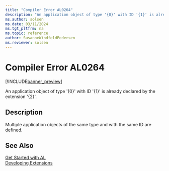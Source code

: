 ```yaml
---
title: "Compiler Error AL0264"
description: "An application object of type '{0}' with ID '{1}' is already declared by the extension '{2}'."
ms.author: solsen
ms.date: 03/11/2024
ms.tgt_pltfrm: na
ms.topic: reference
author: SusanneWindfeldPedersen
ms.reviewer: solsen
---
```

[//]: # (START>DO_NOT_EDIT)
[//]: # (IMPORTANT:Do not edit any of the content between here and the END>DO_NOT_EDIT.)
[//]: # (Any modifications should be made in the .xml files in the ModernDev repo.)
# Compiler Error AL0264

[!INCLUDE[banner_preview](../includes/banner_preview.md)]

An application object of type '{0}' with ID '{1}' is already declared by the extension '{2}'.


## Description
Multiple application objects of the same type and with the same ID are defined.  

[//]: # (IMPORTANT: END>DO_NOT_EDIT)
## See Also  
[Get Started with AL](../devenv-get-started.md)  
[Developing Extensions](../devenv-dev-overview.md)  